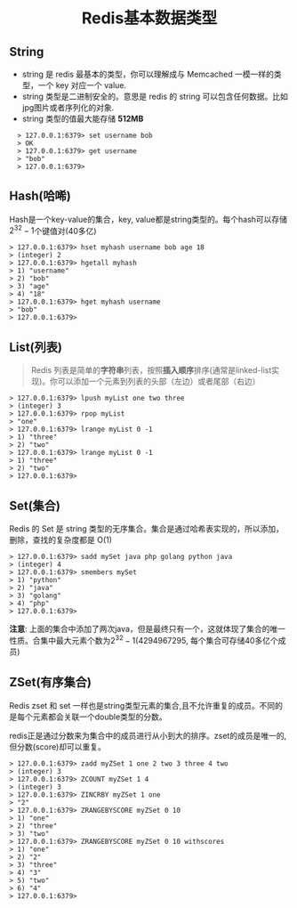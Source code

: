 # <center>Redis基本数据类型
## String
  * string 是 redis 最基本的类型，你可以理解成与 Memcached 一模一样的类型，一个 key 对应一个 value.
  * string 类型是二进制安全的。意思是 redis 的 string 可以包含任何数据。比如jpg图片或者序列化的对象.
  * string 类型的值最大能存储 **512MB**
```
  > 127.0.0.1:6379> set username bob
  > OK
  > 127.0.0.1:6379> get username
  > "bob"
  > 127.0.0.1:6379>
```

## Hash(哈唏)
Hash是一个key-value的集合，key, value都是string类型的。每个hash可以存储$2^{32}-1$个键值对(40多亿)
```
> 127.0.0.1:6379> hset myhash username bob age 18
> (integer) 2
> 127.0.0.1:6379> hgetall myhash
> 1) "username"
> 2) "bob"
> 3) "age"
> 4) "18"
> 127.0.0.1:6379> hget myhash username
> "bob"
> 127.0.0.1:6379>
```

## List(列表)
  > Redis 列表是简单的**字符串**列表，按照**插入顺序**排序(通常是linked-list实现)。你可以添加一个元素到列表的头部（左边）或者尾部（右边）
```
> 127.0.0.1:6379> lpush myList one two three
> (integer) 3
> 127.0.0.1:6379> rpop myList
> "one"
> 127.0.0.1:6379> lrange myList 0 -1
> 1) "three"
> 2) "two"
> 127.0.0.1:6379> lrange myList 0 -1
> 1) "three"
> 2) "two"
> 127.0.0.1:6379>
```

## Set(集合)
Redis 的 Set 是 string 类型的无序集合。集合是通过哈希表实现的，所以添加，删除，查找的复杂度都是 O(1)
```
> 127.0.0.1:6379> sadd mySet java php golang python java
> (integer) 4
> 127.0.0.1:6379> smembers mySet
> 1) "python"
> 2) "java"
> 3) "golang"
> 4) "php"
> 127.0.0.1:6379>
```
**注意**: 上面的集合中添加了两次java，但是最终只有一个，这就体现了集合的唯一性质。合集中最大元素个数为$2^{32}-1$(4294967295, 每个集合可存储40多亿个成员)

## ZSet(有序集合)
Redis zset 和 set 一样也是string类型元素的集合,且不允许重复的成员。不同的是每个元素都会关联一个double类型的分数。

redis正是通过分数来为集合中的成员进行从小到大的排序。zset的成员是唯一的,但分数(score)却可以重复。
```
> 127.0.0.1:6379> zadd myZSet 1 one 2 two 3 three 4 two
> (integer) 3
> 127.0.0.1:6379> ZCOUNT myZSet 1 4
> (integer) 3
> 127.0.0.1:6379> ZINCRBY myZSet 1 one
> "2"
> 127.0.0.1:6379> ZRANGEBYSCORE myZSet 0 10
> 1) "one"
> 2) "three"
> 3) "two"
> 127.0.0.1:6379> ZRANGEBYSCORE myZSet 0 10 withscores
> 1) "one"
> 2) "2"
> 3) "three"
> 4) "3"
> 5) "two"
> 6) "4"
> 127.0.0.1:6379>
```